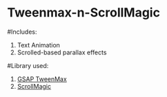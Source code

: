 # Tweenmax-n-ScrollMagic

#Includes:
1. Text Animation
2. Scrolled-based parallax effects

#Library used:
1. [GSAP TweenMax](https://greensock.com/tweenmax)
2. [ScrollMagic](http://scrollmagic.io/)
